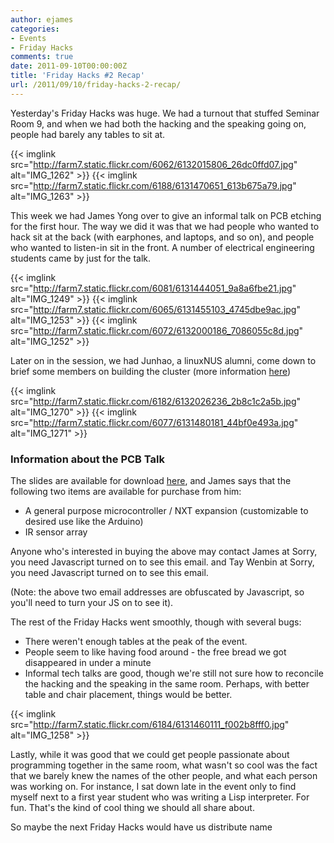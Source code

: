 ```yaml
---
author: ejames
categories:
- Events
- Friday Hacks
comments: true
date: 2011-09-10T00:00:00Z
title: 'Friday Hacks #2 Recap'
url: /2011/09/10/friday-hacks-2-recap/
---
```


Yesterday's Friday Hacks was huge. We had a turnout that stuffed Seminar Room 9, and when we had both the hacking and the speaking going on, people had barely any tables to sit at.

{{< imglink src="http://farm7.static.flickr.com/6062/6132015806_26dc0ffd07.jpg" alt="IMG_1262" >}}
{{< imglink src="http://farm7.static.flickr.com/6188/6131470651_613b675a79.jpg" alt="IMG_1263" >}}

This week we had James Yong over to give an informal talk on PCB etching for the first hour. The way we did it was that we had people who wanted to hack sit at the back (with earphones, and laptops, and so on), and people who wanted to listen-in sit in the front. A number of electrical engineering students came by just for the talk.

{{< imglink src="http://farm7.static.flickr.com/6081/6131444051_9a8a6fbe21.jpg" alt="IMG_1249" >}}
{{< imglink src="http://farm7.static.flickr.com/6065/6131455103_4745dbe9ac.jpg" alt="IMG_1253" >}}
{{< imglink src="http://farm7.static.flickr.com/6072/6132000186_7086055c8d.jpg" alt="IMG_1252" >}}

Later on in the session, we had Junhao, a linuxNUS alumni, come down to brief some members on building the cluster (more information <a href="http://nushackers.pbworks.com/w/page/45149434/Cluster%20Building">here</a>)

{{< imglink src="http://farm7.static.flickr.com/6182/6132026236_2b8c1c2a5b.jpg" alt="IMG_1270" >}}
{{< imglink src="http://farm7.static.flickr.com/6077/6131480181_44bf0e493a.jpg" alt="IMG_1271" >}}

<h3>Information about the PCB Talk</h3>
The slides are available for download <a href="/downloads/pcb.pdf">here</a>, and James says that the following two items are available for purchase from him:

<ul>
	<li>A general purpose microcontroller / NXT expansion (customizable to desired use like the Arduino)</li>
	<li>IR sensor array</li>
</ul>

Anyone who's interested in buying the above may contact James at <script type="text/javascript" language="javascript">
<!--
{ coded = "7RXFi0yQcXF@FyH0Q.fRy"
  key = "gKzQGH7xn9ouwE6vckYUMFBDP5mLhXZRpVb2Tfi134SAlNaytOJrI8Cjseq0Wd"
  shift=coded.length
  link=""
  for (i=0; i<coded.length; i++) {
    if (key.indexOf(coded.charAt(i))==-1) {
      ltr = coded.charAt(i)
      link += (ltr)
    }
    else {     
      ltr = (key.indexOf(coded.charAt(i))-shift+key.length) % key.length
      link += (key.charAt(ltr))
    }
  }
document.write("<a href='mailto:"+link+"'>yongkimleng@gmail.com</a>")
}
//-->
</script><noscript>Sorry, you need Javascript turned on to see this email.</noscript> and Tay Wenbin at <script type="text/javascript" language="javascript">
<!--
{ coded = "HYpEbP3wP@0FYwo.BjF"
  key = "KEROPr50CvbyHVad6LFslhGDMiAcW3p29Yuz1Txo4ZQ8wqBnIXgNfektJ7jUSm"
  shift=coded.length
  link=""
  for (i=0; i<coded.length; i++) {
    if (key.indexOf(coded.charAt(i))==-1) {
      ltr = coded.charAt(i)
      link += (ltr)
    }
    else {     
      ltr = (key.indexOf(coded.charAt(i))-shift+key.length) % key.length
      link += (key.charAt(ltr))
    }
  }
document.write("<a href='mailto:"+link+"'>taywenbin@gmail.com</a>")
}
//-->
</script><noscript>Sorry, you need Javascript turned on to see this email.</noscript>

(Note: the above two email addresses are obfuscated by Javascript, so you'll need to turn your JS on to see it).

The rest of the Friday Hacks went smoothly, though with several bugs:

<ul>
<li>There weren't enough tables at the peak of the event.</li>
<li>People seem to like having food around - the free bread we got disappeared in under a minute</li>
<li>Informal tech talks are good, though we're still not sure how to reconcile the hacking and the speaking in the same room. Perhaps, with better table and chair placement, things would be better.</li>
</ul>

{{< imglink src="http://farm7.static.flickr.com/6184/6131460111_f002b8fff0.jpg" alt="IMG_1258" >}}

Lastly, while it was good that we could get people passionate about programming together in the same room, what wasn't so cool was the fact that we barely knew the names of the other people, and what each person was working on. For instance, I sat down late in the event only to find myself next to a first year student who was writing a Lisp interpreter. For fun. That's the kind of cool thing we should all share about.

So maybe the next Friday Hacks would have us distribute name

